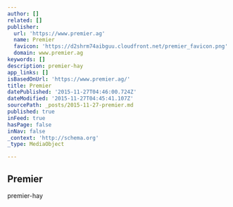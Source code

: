 ```yaml
---
author: []
related: []
publisher:
  url: 'https://www.premier.ag'
  name: Premier
  favicon: 'https://d2shrm74aibguu.cloudfront.net/premier_favicon.png'
  domain: www.premier.ag
keywords: []
description: premier-hay
app_links: []
isBasedOnUrl: 'https://www.premier.ag/'
title: Premier
datePublished: '2015-11-27T04:46:00.724Z'
dateModified: '2015-11-27T04:45:41.107Z'
sourcePath: _posts/2015-11-27-premier.md
published: true
inFeed: true
hasPage: false
inNav: false
_context: 'http://schema.org'
_type: MediaObject

---
```

<article style=""><h1>Premier</h1><p>premier-hay</p></article>